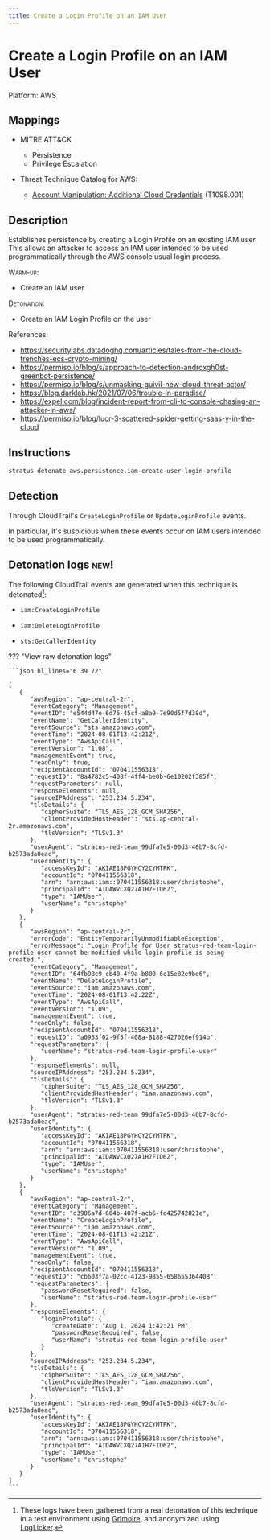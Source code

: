 ```yaml
---
title: Create a Login Profile on an IAM User
---
```


# Create a Login Profile on an IAM User




Platform: AWS

## Mappings

- MITRE ATT&CK
    - Persistence
  - Privilege Escalation


- Threat Technique Catalog for AWS:
  
    - [Account Manipulation: Additional Cloud Credentials](https://aws-samples.github.io/threat-technique-catalog-for-aws/Techniques/T1098.001.html) (T1098.001)
  


## Description


Establishes persistence by creating a Login Profile on an existing IAM user. This allows an attacker to access an IAM
user intended to be used programmatically through the AWS console usual login process. 

<span style="font-variant: small-caps;">Warm-up</span>:

- Create an IAM user

<span style="font-variant: small-caps;">Detonation</span>: 

- Create an IAM Login Profile on the user

References:

- https://securitylabs.datadoghq.com/articles/tales-from-the-cloud-trenches-ecs-crypto-mining/
- https://permiso.io/blog/s/approach-to-detection-androxgh0st-greenbot-persistence/
- https://permiso.io/blog/s/unmasking-guivil-new-cloud-threat-actor/
- https://blog.darklab.hk/2021/07/06/trouble-in-paradise/
- https://expel.com/blog/incident-report-from-cli-to-console-chasing-an-attacker-in-aws/
- https://permiso.io/blog/lucr-3-scattered-spider-getting-saas-y-in-the-cloud


## Instructions

```bash title="Detonate with Stratus Red Team"
stratus detonate aws.persistence.iam-create-user-login-profile
```
## Detection


Through CloudTrail's <code>CreateLoginProfile</code> or <code>UpdateLoginProfile</code> events.

In particular, it's suspicious when these events occur on IAM users intended to be used programmatically.



## Detonation logs <span class="smallcaps w3-badge w3-light-green w3-round w3-text-sand">new!</span>

The following CloudTrail events are generated when this technique is detonated[^1]:


- `iam:CreateLoginProfile`

- `iam:DeleteLoginProfile`

- `sts:GetCallerIdentity`


??? "View raw detonation logs"

    ```json hl_lines="6 39 72"

    [
	   {
	      "awsRegion": "ap-central-2r",
	      "eventCategory": "Management",
	      "eventID": "e544d47e-6d75-45cf-a8a9-7e90d5f7d38d",
	      "eventName": "GetCallerIdentity",
	      "eventSource": "sts.amazonaws.com",
	      "eventTime": "2024-08-01T13:42:21Z",
	      "eventType": "AwsApiCall",
	      "eventVersion": "1.08",
	      "managementEvent": true,
	      "readOnly": true,
	      "recipientAccountId": "070411556318",
	      "requestID": "8a4782c5-408f-4ff4-be0b-6e10202f385f",
	      "requestParameters": null,
	      "responseElements": null,
	      "sourceIPAddress": "253.234.5.234",
	      "tlsDetails": {
	         "cipherSuite": "TLS_AES_128_GCM_SHA256",
	         "clientProvidedHostHeader": "sts.ap-central-2r.amazonaws.com",
	         "tlsVersion": "TLSv1.3"
	      },
	      "userAgent": "stratus-red-team_99dfa7e5-00d3-40b7-8cfd-b2573ada0eac",
	      "userIdentity": {
	         "accessKeyId": "AKIAE18PGYHCY2CYMTFK",
	         "accountId": "070411556318",
	         "arn": "arn:aws:iam::070411556318:user/christophe",
	         "principalId": "AIDAWVCXQ27A1H7FID62",
	         "type": "IAMUser",
	         "userName": "christophe"
	      }
	   },
	   {
	      "awsRegion": "ap-central-2r",
	      "errorCode": "EntityTemporarilyUnmodifiableException",
	      "errorMessage": "Login Profile for User stratus-red-team-login-profile-user cannot be modified while login profile is being created.",
	      "eventCategory": "Management",
	      "eventID": "64fb98c9-cb40-4f9a-b800-6c15e82e9be6",
	      "eventName": "DeleteLoginProfile",
	      "eventSource": "iam.amazonaws.com",
	      "eventTime": "2024-08-01T13:42:22Z",
	      "eventType": "AwsApiCall",
	      "eventVersion": "1.09",
	      "managementEvent": true,
	      "readOnly": false,
	      "recipientAccountId": "070411556318",
	      "requestID": "a0953f02-9f5f-408a-8188-427026ef914b",
	      "requestParameters": {
	         "userName": "stratus-red-team-login-profile-user"
	      },
	      "responseElements": null,
	      "sourceIPAddress": "253.234.5.234",
	      "tlsDetails": {
	         "cipherSuite": "TLS_AES_128_GCM_SHA256",
	         "clientProvidedHostHeader": "iam.amazonaws.com",
	         "tlsVersion": "TLSv1.3"
	      },
	      "userAgent": "stratus-red-team_99dfa7e5-00d3-40b7-8cfd-b2573ada0eac",
	      "userIdentity": {
	         "accessKeyId": "AKIAE18PGYHCY2CYMTFK",
	         "accountId": "070411556318",
	         "arn": "arn:aws:iam::070411556318:user/christophe",
	         "principalId": "AIDAWVCXQ27A1H7FID62",
	         "type": "IAMUser",
	         "userName": "christophe"
	      }
	   },
	   {
	      "awsRegion": "ap-central-2r",
	      "eventCategory": "Management",
	      "eventID": "d3906a7d-604b-407f-acb6-fc425742821e",
	      "eventName": "CreateLoginProfile",
	      "eventSource": "iam.amazonaws.com",
	      "eventTime": "2024-08-01T13:42:21Z",
	      "eventType": "AwsApiCall",
	      "eventVersion": "1.09",
	      "managementEvent": true,
	      "readOnly": false,
	      "recipientAccountId": "070411556318",
	      "requestID": "cb603f7a-02cc-4123-9855-658655364408",
	      "requestParameters": {
	         "passwordResetRequired": false,
	         "userName": "stratus-red-team-login-profile-user"
	      },
	      "responseElements": {
	         "loginProfile": {
	            "createDate": "Aug 1, 2024 1:42:21 PM",
	            "passwordResetRequired": false,
	            "userName": "stratus-red-team-login-profile-user"
	         }
	      },
	      "sourceIPAddress": "253.234.5.234",
	      "tlsDetails": {
	         "cipherSuite": "TLS_AES_128_GCM_SHA256",
	         "clientProvidedHostHeader": "iam.amazonaws.com",
	         "tlsVersion": "TLSv1.3"
	      },
	      "userAgent": "stratus-red-team_99dfa7e5-00d3-40b7-8cfd-b2573ada0eac",
	      "userIdentity": {
	         "accessKeyId": "AKIAE18PGYHCY2CYMTFK",
	         "accountId": "070411556318",
	         "arn": "arn:aws:iam::070411556318:user/christophe",
	         "principalId": "AIDAWVCXQ27A1H7FID62",
	         "type": "IAMUser",
	         "userName": "christophe"
	      }
	   }
	]
    ```

[^1]: These logs have been gathered from a real detonation of this technique in a test environment using [Grimoire](https://github.com/DataDog/grimoire), and anonymized using [LogLicker](https://github.com/Permiso-io-tools/LogLicker).
